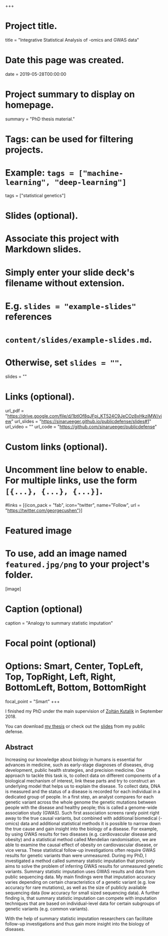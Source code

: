 +++
# Project title.
title = "Integrative Statistical Analysis of -omics and GWAS data"

# Date this page was created.
date = 2019-05-28T00:00:00

# Project summary to display on homepage.
summary = "PhD thesis material."

# Tags: can be used for filtering projects.
# Example: `tags = ["machine-learning", "deep-learning"]`
tags = ["statistical genetics"]

# Slides (optional).
#   Associate this project with Markdown slides.
#   Simply enter your slide deck's filename without extension.
#   E.g. `slides = "example-slides"` references 
#   `content/slides/example-slides.md`.
#   Otherwise, set `slides = ""`.
slides = ""

# Links (optional).
url_pdf = "https://drive.google.com/file/d/1btlOf8qJFpj_KT524C9JeCOz8xHkziMW/view"
url_slides = "https://sinarueeger.github.io/publicdefense/slides#1"
url_video = ""
url_code = "https://github.com/sinarueeger/publicdefense"

# Custom links (optional).
#   Uncomment line below to enable. For multiple links, use the form `[{...}, {...}, {...}]`.
#links = [{icon_pack = "fab", icon="twitter", name="Follow", url = "https://twitter.com/georgecushen"}]

# Featured image
# To use, add an image named `featured.jpg/png` to your project's folder. 
[image]
  # Caption (optional)
  caption = "Analogy to summary statistic imputation"
  
  # Focal point (optional)
  # Options: Smart, Center, TopLeft, Top, TopRight, Left, Right, BottomLeft, Bottom, BottomRight
  focal_point = "Smart"
+++

I finished my PhD under the main supervision of <a href="https://wp.unil.ch/sgg/">Zolt&#225;n Kutalik</a> in September 2018.

You can download [my thesis](https://drive.google.com/file/d/1btlOf8qJFpj_KT524C9JeCOz8xHkziMW/view) or check out the [slides](https://sinarueeger.github.io/publicdefense/slides#1) from my public defense. 


## Abstract

Increasing our knowledge about biology in humans is essential for advances in medicine, such as early-stage diagnoses of diseases, drug development, public health strategies, and precision medicine. 
One approach to tackle this task is, to collect data on different components of a biological mechanism of interest, link these parts and try to construct an underlying model that helps us to explain the disease. 
To collect data, DNA is measured and the status of a disease is recorded for each individual in a dedicated group of people. 
In a first step, an analyst compares for each genetic variant across the whole genome the genetic mutations between people with the disease and healthy people; this is called a genome-wide association study (GWAS). 
Such first association screens rarely point right away to the true causal variants, but combined with additional biomedical (-omics) data and additional statistical methods it is possible to narrow down the true cause and gain insight into the biology of a disease. 
For example, by using GWAS results for two diseases (e.g. cardiovascular disease and obesity) and a statistical method called Mendelian randomisation, we are able to examine the causal effect of obesity on cardiovascular disease, or vice versa. 
These statistical follow-up investigations often require GWAS results for genetic variants than were unmeasured. 
During my PhD, I investigated a method called summary statistic imputation that precisely aims to solve the problem of inferring GWAS results for unmeasured genetic variants. Summary statistic imputation uses GWAS results and data from public sequencing data. My main findings were that imputation accuracy varies depending on certain characteristics of a genetic variant (e.g. low accuracy for rare mutations), as well as the size of publicly available sequencing data (low accuracy for small sized sequencing data).
A further finding is, that summary statistic imputation can compete with imputation techniques that are based on individual-level data for certain subgroups of genetic variants (e.g. common variants). 

With the help of summary statistic imputation researchers can facilitate follow-up investigations and thus gain more insight into the biology of diseases. 

